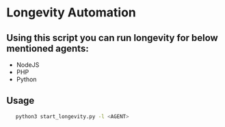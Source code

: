 # Longevity Automation

## Using this script you can run longevity for below mentioned agents:
- NodeJS
- PHP
- Python

## Usage
```bash
   python3 start_longevity.py -l <AGENT>
```